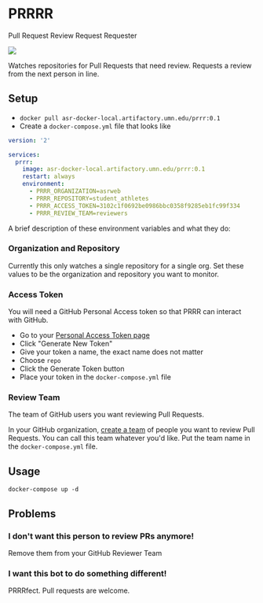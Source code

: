 # PRRRR

Pull Request Review Request Requester

<img src="https://media.giphy.com/media/xUA7aVAw3xQ4pzYkiA/giphy.gif" />

Watches repositories for Pull Requests that need review. Requests a review from the next person in line.

## Setup

- `docker pull asr-docker-local.artifactory.umn.edu/prrr:0.1`
- Create a `docker-compose.yml` file that looks like

```yaml
version: '2'

services:
  prrr:
    image: asr-docker-local.artifactory.umn.edu/prrr:0.1
    restart: always
    environment:
      - PRRR_ORGANIZATION=asrweb
      - PRRR_REPOSITORY=student_athletes
      - PRRR_ACCESS_TOKEN=3102c1f0692be0986bbc0358f9285eb1fc99f334
      - PRRR_REVIEW_TEAM=reviewers
```

A brief description of these environment variables and what they do:

### Organization and Repository

Currently this only watches a single repository for a single org. Set these values to be the organization and repository you want to monitor.

### Access Token

You will need a GitHub Personal Access token so that PRRR can interact with GitHub.

- Go to your [Personal Access Token page](https://github.umn.edu/settings/tokens)
- Click "Generate New Token"
- Give your token a name, the exact name does not matter
- Choose `repo`
- Click the Generate Token button
- Place your token in the `docker-compose.yml` file

### Review Team

The team of GitHub users you want reviewing Pull Requests.

In your GitHub organization, [create a team](https://help.github.com/articles/creating-a-team/) of people you want to review Pull Requests. You can call this team whatever you'd like. Put the team name in the `docker-compose.yml` file.

## Usage

`docker-compose up -d`

## Problems

### I don't want this person to review PRs anymore!

Remove them from your GitHub Reviewer Team

### I want this bot to do something different!

PRRRfect. Pull requests are welcome.
